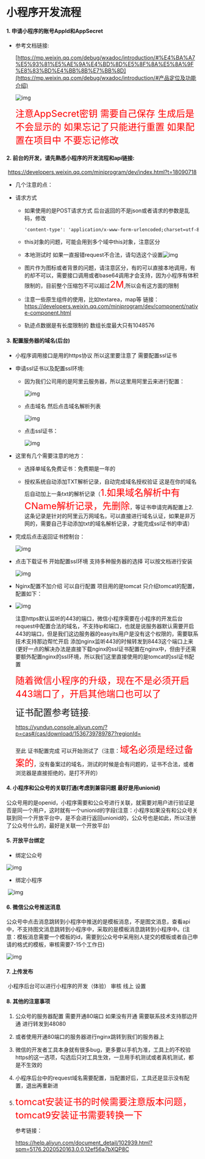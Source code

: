 # 小程序开发流程

#### 1. 申请小程序的账号AppId和AppSecret

- 参考文档链接:

  [https://mp.weixin.qq.com/debug/wxadoc/introduction/#%E4%BA%A7%E5%93%81%E5%AE%9A%E4%BD%8D%E5%8F%8A%E5%8A%9F%E8%83%BD%E4%BB%8B%E7%BB%8D](https://mp.weixin.qq.com/debug/wxadoc/introduction/#产品定位及功能介绍)

  ![img](http://sjluyi7xe.hd-bkt.clouddn.com/typora/wps1.jpg) 

  

  <font color="red" size="5">注意AppSecret密钥 需要自己保存  生成后是不会显示的 如果忘记了只能进行重置 如果配置在项目中 不要忘记修改</font>

#### 2. 前台的开发，请先熟悉小程序的开发流程和api链接:

​		https://developers.weixin.qq.com/miniprogram/dev/index.html?t=18090718

- 几个注意的点：

- 请求方式 

  - 如果使用的是POST请求方式 后台返回的不是json或者请求的参数是乱码，修改

    ```html
    'content-type': 'application/x-www-form-urlencoded;charset=utf-8'
    ```

    

  - this对象的问题，可能会用到多个域中this对象，注意区分

  - 本地测试时 如果一直报错request不合法，请勾选这个设置![img](http://sjluyi7xe.hd-bkt.clouddn.com/typora/wps2.jpg)

  - 图片作为图标或者背景的问题，请注意区分，有的可以直接本地调用，有的却不可以，需要接口调用或者base64调用才会支持，因为小程序有体积限制的，目前整个压缩包不可以超过<font color="red" size="5">2M</font>,所以会有这方面的限制

  - 注意一些原生组件的使用，比如textarea，map等 链接：https://developers.weixin.qq.com/miniprogram/dev/component/native-component.html

  - 轨迹点数据是有长度限制的 数组长度最大只有1048576

 

 

 

 

#### 3. 配置服务器的域名(后台)

- 小程序调用接口是用的https协议 所以这里要注意了  需要配置ssl证书

- 申请ssl证书以及配置ssl环境:

  - 因为我们公司用的是阿里云服务器，所以这里用阿里云来进行配置：

    ![img](http://sjluyi7xe.hd-bkt.clouddn.com/typora/wps5.jpg) 

  - 点击域名 然后点击域名解析列表

    ![img](http://sjluyi7xe.hd-bkt.clouddn.com/typora/wps6.jpg) 

  - 点击ssl证书：

    ![img](http://sjluyi7xe.hd-bkt.clouddn.com/typora/wps7.jpg) 

- 这里有几个需要注意的地方：

  - 选择单域名免费证书：免费期是一年的

  - 授权系统自动添加TXT解析记录，自动完成域名授权验证 这是在你的域名后自动加上一条txt的解析记录（<font color="red" size="5">1.如果域名解析中有CName解析记录，先删除</font>，等证书申请完再配置上2.这条记录是针对的阿里云万网域名，可以直接进行域名认证，如果是非万网的，需要自己手动添加txt的域名解析记录，才能完成ssl证书的申请）

- 完成后点击返回证书控制台：

  ![img](http://sjluyi7xe.hd-bkt.clouddn.com/typora/wps8.jpg) 

- 点击下载证书 开始配置ssl环境 支持多种服务器的选择 可以按文档进行安装

  ![img](http://sjluyi7xe.hd-bkt.clouddn.com/typora/wps9.jpg) 

- Nginx配置不加介绍 可以自行配置  项目用的是tomcat 只介绍tomcat的配置，配置如下：

- ![img](http://sjluyi7xe.hd-bkt.clouddn.com/typora/wps10.jpg)

  注意https默认监听的443的端口，微信小程序需要在小程序的开发后台request中配置合法的域名，不支持ip和端口，也就是说服务器默认需要开启443的端口，但是我们这边服务器的easyits用户是没有这个权限的，需要联系技术支持那边帮忙开启 添加nginx监听443的时候转发到8443这个端口上来(更好一点的解决办法是直接下载nginx的ssl证书配置在nginx中，但由于还需要额外配置nginx的ssl环境，所以我们这里直接使用的是tomcat的ssl证书配置

  <font color="red" size="5">随着微信小程序的升级，现在不是必须开启443端口了，开启其他端口也可以了</font>

  <font face="黑体" size="5">证书配置参考链接</font>:

  https://yundun.console.aliyun.com/?p=cas#/cas/download/1536739789787?regionId=

  至此 证书配置完成 可以开始测试了（注意：<font color="red" size="5">域名必须是经过备案的</font>，没有备案过的域名，测试的时候是会有问题的，证书不合法，或者浏览器是直接拒绝的，是打不开的）

#### 4. 小程序和公众号的关联打通(考虑到兼容问题 最好是用unionid)

公众号用的是openid，小程序需要和公众号进行关联，就需要对用户进行验证是否是同一个用户，这时就有一个unionid的字段(注意：小程序如果没有和公众号关联到同一个开放平台中，是不会进行返回unionid的，公众号也是如此，所以注册了公众号什么的，最好是关联一个开放平台)

#### 5. 开放平台绑定

- 绑定公众号

![img](http://sjluyi7xe.hd-bkt.clouddn.com/typora/wps11.jpg) 

- 绑定小程序

​	![img](http://sjluyi7xe.hd-bkt.clouddn.com/typora/wps12.jpg) 

#### 6. 微信公众号推送消息 

公众号中点击消息跳转到小程序中推送的是模板消息，不是图文消息，查看api中，不支持图文消息跳转到小程序中，采取的是模板消息跳转到小程序中。(注意：模板消息需要一个模板的id，需要到公众号中采用别人提交的模板或者自己申请的格式的模板，审核需要7-15个工作日)

![img](http://sjluyi7xe.hd-bkt.clouddn.com/typora/wps13.jpg) 

 #### 7. 上传发布

​	小程序后台可以进行小程序的开发（体验） 审核 线上 设置

#### 8. 其他的注意事项

1. 公众号的服务器配置  需要开通80端口  如果没有开通  需要联系技术支持那边开通 进行转发到48080

2. 或者使用开通80端口的服务器进行nginx跳转到我们的服务器上
3. 微信的开发者工具本身就有很多bug，更多要以手机为准，工具上的不校验https的这一选项，勾选后只对工具生效，一旦用手机测试或者真机测试，都是不生效的
4. 小程序后台中的request域名需要配置，当配置好后，工具还是显示没有配置，退出再重新进

5. <font color="red" size="5">tomcat安装证书的时候需要注意版本问题，tomcat9安装证书需要转换一下</font>

   参考链接：

   https://help.aliyun.com/document_detail/102939.html?spm=5176.2020520163.0.0.12ef56a7bXQP8C